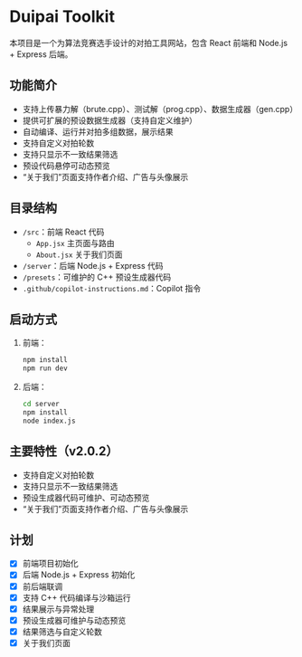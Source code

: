 # Duipai Toolkit

本项目是一个为算法竞赛选手设计的对拍工具网站，包含 React 前端和 Node.js + Express 后端。

## 功能简介
- 支持上传暴力解（brute.cpp）、测试解（prog.cpp）、数据生成器（gen.cpp）
- 提供可扩展的预设数据生成器（支持自定义维护）
- 自动编译、运行并对拍多组数据，展示结果
- 支持自定义对拍轮数
- 支持只显示不一致结果筛选
- 预设代码悬停可动态预览
- “关于我们”页面支持作者介绍、广告与头像展示

## 目录结构
- `/src`：前端 React 代码
  - `App.jsx` 主页面与路由
  - `About.jsx` 关于我们页面
- `/server`：后端 Node.js + Express 代码
- `/presets`：可维护的 C++ 预设生成器代码
- `.github/copilot-instructions.md`：Copilot 指令

## 启动方式
1. 前端：
   ```sh
   npm install
   npm run dev
   ```
2. 后端：
   ```sh
   cd server
   npm install
   node index.js
   ```

## 主要特性（v2.0.2）
- 支持自定义对拍轮数
- 支持只显示不一致结果筛选
- 预设生成器代码可维护、可动态预览
- “关于我们”页面支持作者介绍、广告与头像展示

## 计划
- [x] 前端项目初始化
- [x] 后端 Node.js + Express 初始化
- [x] 前后端联调
- [x] 支持 C++ 代码编译与沙箱运行
- [x] 结果展示与异常处理
- [x] 预设生成器可维护与动态预览
- [x] 结果筛选与自定义轮数
- [x] 关于我们页面
